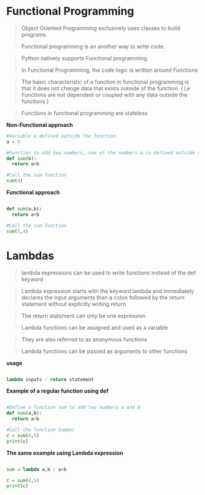 # Functional Programming

> Object Oriented Programming exclusively uses classes to build programs

> Functional programming is an another way to write code.

> Python natively supports Functional programming

> In Functional Programming, the code logic is written around Functions

> The basic characteristic of a function in functional programming is that it does not change data that exists outside of the function. ( i,e Functions are not dependent or coupled with any data outside the functions )

> Functions in functional programming are stateless

**Non-Functional approach**

```python
#Variable a defined outside the function
a = 5

#Function to add two numbers, one of the numbers a is defined outside the function
def sum(b):
  return a+b

#Call the sum function
sum(4)
```

**Functional approach**

```python

def sum(a,b):
  return a+b

#Call the sum function
sum(5,4)
```



# Lambdas

> lambda expressions can be used to write functions instead of the def keyword

> Lambda expression starts with the keyword lambda and immediately declares the input arguments then a colon followed by the return statement without explicitly writing return

> The return statement can only be one expression

> Lambda functions can be assigned and used as a variable

> They are also referred to as anonymous functions

> Lambda functions can be passed as arguments to other functions

**usage**

```Python

lambda inputs : return statement

```

**Example of a regular function using def**

```python

#Define a function sum to add two numbers a and b
def sum(a,b):
  return a+b

#Call the function Summer
c = sum(4,5)
print(c)


```



**The same example using Lambda expression**

```Python

sum = lambda a,b : a+b

c = sum(4,5)
print(c)

```
